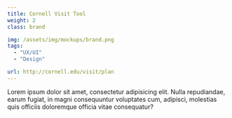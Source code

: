 ```yaml
---
title: Cornell Visit Tool
weight: 2
class: brand

img: /assets/img/mockups/brand.png
tags:
  - "UX/UI"
  - "Design"

url: http://cornell.edu/visit/plan
---
```


Lorem ipsum dolor sit amet, consectetur adipisicing elit. Nulla repudiandae, earum fugiat, in magni consequuntur voluptates cum, adipisci, molestias quis officiis doloremque officia vitae consequatur?